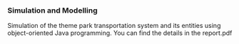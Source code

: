 ### Simulation and Modelling

Simulation of the theme park transportation system and its entities using object-oriented Java programming.
You can find the details in the report.pdf
